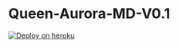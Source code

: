 # Queen-Aurora-MD-V0.1

[![Deploy on heroku](https://www.herokucdn.com/deploy/button.svg)](https://dashboard.heroku.com/new?button-url=https://github.com/QuuenAurora589/Queen-Aurora-MD-V0.1&template=https://github.com/QuuenAurora589/Queen-Aurora-MD-V0.1.git)
